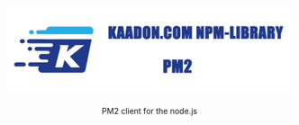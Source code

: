 <h1 align="center">
   <b>
        <a href="https://developer.kaadon.com"><img src="pm.logo.png"  alt="developer.kaadon.com"/></a><br>
    </b>
</h1>

<p align="center">PM2 client for the node.js</p>
